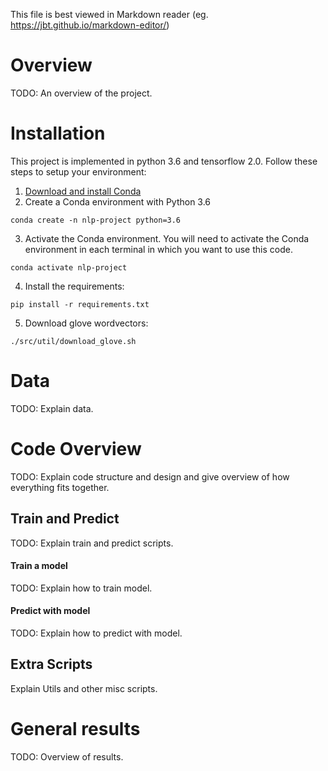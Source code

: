This file is best viewed in Markdown reader (eg. https://jbt.github.io/markdown-editor/)

# Overview

TODO: An overview of the project.


# Installation

This project is implemented in python 3.6 and tensorflow 2.0. Follow these steps to setup your environment:

1. [Download and install Conda](http://https://conda.io/projects/conda/en/latest/user-guide/install/index.html "Download and install Conda")
2. Create a Conda environment with Python 3.6

```
conda create -n nlp-project python=3.6
```

3. Activate the Conda environment. You will need to activate the Conda environment in each terminal in which you want to use this code.
```
conda activate nlp-project
```
4. Install the requirements:
```
pip install -r requirements.txt
```

5. Download glove wordvectors:
```
./src/util/download_glove.sh
```


# Data

TODO: Explain data.


# Code Overview


TODO: Explain code structure and design and give overview of how everything fits together.


## Train and Predict

TODO: Explain train and predict scripts.

#### Train a model

TODO: Explain how to train model.

#### Predict with model

TODO: Explain how to predict with model.


## Extra Scripts

Explain Utils and other misc scripts.

# General results

TODO: Overview of results.
